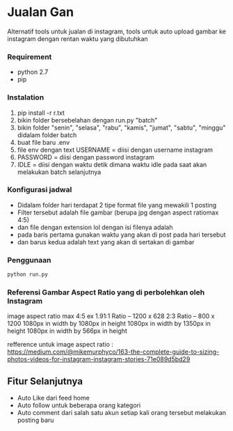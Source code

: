 Jualan Gan
======

Alternatif tools untuk jualan di instagram, tools untuk auto upload gambar ke instagram dengan rentan waktu yang dibutuhkan

### Requirement 

- python 2.7
- pip

### Instalation 

1. pip install -r r.txt
2. bikin folder bersebelahan dengan run.py "batch"
3. bikin folder "senin", "selasa", "rabu", "kamis", "jumat", "sabtu", "minggu" didalam folder batch
4. buat file baru .env 
5. file env dengan text USERNAME = diisi dengan username instagram
6. PASSWORD = diisi dengan password instagram
7. IDLE = diisi dengan waktu detik dimana waktu idle pada saat akan melakukan batch selanjutnya

### Konfigurasi jadwal

- Didalam folder hari terdapat 2 tipe format file yang mewakili 1 posting
- Filter tersebut adalah file gambar (berupa jpg dengan aspect ratiomax 4:5) 
- dan file dengan extension lol dengan isi filenya adalah 
- pada baris pertama gunakan waktu yang akan di post pada hari tersebut
- dan barus kedua adalah text yang akan di sertakan di gambar

### Penggunaan

```python
python run.py
```

### Referensi Gambar Aspect Ratio yang di perbolehkan oleh Instagram

image aspect ratio max 4:5
ex 
1.91:1 Ratio – 1200 x 628
2:3 Ratio – 800 x 1200 
1080px in width by 1080px in height
1080px in width by 1350px in height
1080px in width by 566px in height

refference untuk image aspect ratio : https://medium.com/@mikemurphyco/163-the-complete-guide-to-sizing-photos-videos-for-instagram-instagram-stories-71e089d5bd29

## Fitur Selanjutnya

- Auto Like dari feed home
- Auto follow untuk beberapa orang kategori
- Auto comment dari salah satu akun setiap kali orang tersebut melakukan posting baru
